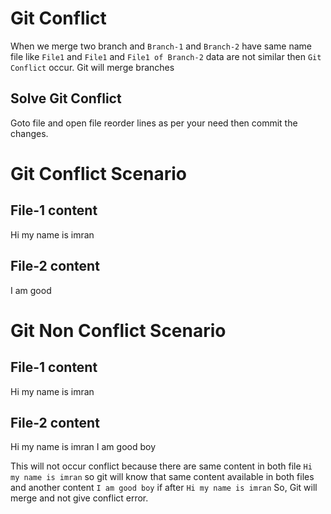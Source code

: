 # Git Conflict
When we merge two branch and `Branch-1` and `Branch-2` have same name file like `File1` and `File1` and `File1 of Branch-2` data are not similar then `Git Conflict` occur. Git will merge branches

## Solve Git Conflict
Goto file and open file reorder lines as per your need then commit the changes.

# Git Conflict Scenario
## File-1 content
Hi my name is imran

## File-2 content
I am good

# Git Non Conflict Scenario
## File-1 content
Hi my name is imran

## File-2 content
Hi my name is imran
I am good boy

This will not occur conflict because there are same content in both file `Hi my name is imran` so git will know that same content available in both files and another content `I am good boy` if after `Hi my name is imran` So, Git will merge and not give conflict error.
